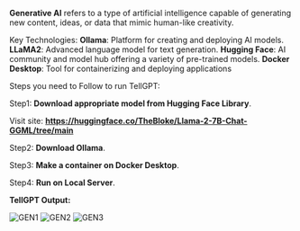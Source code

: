  **Generative AI** refers to a type of artificial intelligence capable of generating new content, ideas, or data that mimic human-like creativity. 
 
 Key Technologies:
 **Ollama**: Platform for creating and deploying AI models.
 **LLaMA2**: Advanced language model for text generation.
 **Hugging Face**: AI community and model hub offering a variety of pre-trained models.
 **Docker Desktop**: Tool for containerizing and deploying applications

 Steps you need to Follow to run TellGPT:

 Step1: **Download appropriate model from Hugging Face Library**.
         
 Visit site: **https://huggingface.co/TheBloke/Llama-2-7B-Chat-GGML/tree/main**

 Step2: **Download Ollama**.
 
 Step3: **Make a container on Docker Desktop**.
 
 Step4: **Run on Local Server**.

**TellGPT Output:**

![GEN1](https://github.com/adarshjha7/TellGPT/assets/98156564/8a2cc7fa-554e-4abf-be8d-63d7e4260ea3)
![GEN2](https://github.com/adarshjha7/TellGPT/assets/98156564/dc6e302e-422a-4ae9-ad2a-bfb36d0f9ed8)
![GEN3](https://github.com/adarshjha7/TellGPT/assets/98156564/a603538b-2770-47c9-b4ab-8b66d779c983)
